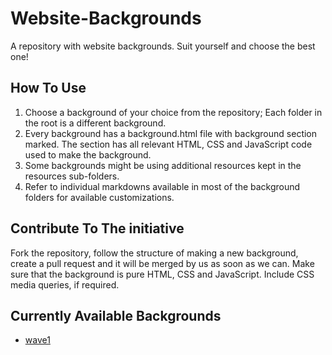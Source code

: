 # Website-Backgrounds
A repository with website backgrounds. Suit yourself and choose the best one!

## How To Use
1. Choose a background of your choice from the repository; Each folder in the root is a different background.
2. Every background has a background.html file with background section marked. The section has all relevant HTML, CSS and JavaScript code used to make the background.
3. Some backgrounds might be using additional resources kept in the resources sub-folders.
4. Refer to individual markdowns available in most of the background folders for available customizations.

## Contribute To The initiative
Fork the repository, follow the structure of making a new background, create a pull request and it will be merged by us as soon as we can. Make sure that the background is pure HTML, CSS and JavaScript. Include CSS media queries, if required.

## Currently Available Backgrounds
* [wave1](http://webackgrounds.devus.org/wave1)
